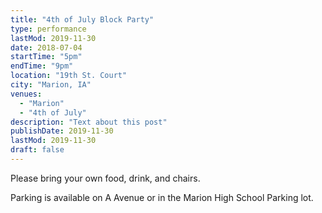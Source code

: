 ```yaml
---
title: "4th of July Block Party"
type: performance
lastMod: 2019-11-30
date: 2018-07-04
startTime: "5pm"
endTime: "9pm"
location: "19th St. Court"
city: "Marion, IA"
venues:
  - "Marion"
  - "4th of July"
description: "Text about this post"
publishDate: 2019-11-30
lastMod: 2019-11-30
draft: false
---
```


Please bring your own food, drink, and chairs.

Parking is available on A Avenue or in the Marion High School Parking lot.
